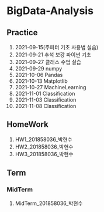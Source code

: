 # BigData-Analysis
## Practice
1. 2021-09-15(주피터 기초 사용법 실습)
2. 2021-09-21 추석 보강 파이썬 기초
3. 2021-09-27 클래스 수업 실습
4. 2021-09-29 numpy
5. 2021-10-06 Pandas
6. 2021-10-13 Matplotlib
7. 2021-10-27 MachineLearning
8. 2021-11-01 Classification
9. 2021-11-03 Classification
10. 2021-11-08 Classification

## HomeWork
1. HW1_201858036_박현수
2. HW2_201858036_박현수
3. HW3_201858036_박현수

## Term
### MidTerm
1. MidTerm_201858036_박현수
